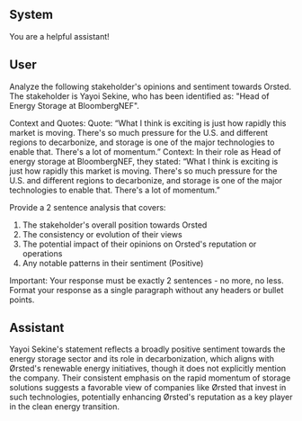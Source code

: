 ## System

You are a helpful assistant!

## User


Analyze the following stakeholder's opinions and sentiment towards Orsted. The stakeholder is Yayoi Sekine, who has been identified as: "Head of Energy Storage at BloombergNEF".

Context and Quotes:
Quote: “What I think is exciting is just how rapidly this market is moving. There's so much pressure for the U.S. and different regions to decarbonize, and storage is one of the major technologies to enable that. There's a lot of momentum.”
Context: In their role as Head of energy storage at BloombergNEF, they stated: “What I think is exciting is just how rapidly this market is moving. There's so much pressure for the U.S. and different regions to decarbonize, and storage is one of the major technologies to enable that. There's a lot of momentum.”

Provide a 2 sentence analysis that covers:
1. The stakeholder's overall position towards Orsted
2. The consistency or evolution of their views
3. The potential impact of their opinions on Orsted's reputation or operations
4. Any notable patterns in their sentiment (Positive)

Important: Your response must be exactly 2 sentences - no more, no less.
Format your response as a single paragraph without any headers or bullet points.


## Assistant

Yayoi Sekine's statement reflects a broadly positive sentiment towards the energy storage sector and its role in decarbonization, which aligns with Ørsted's renewable energy initiatives, though it does not explicitly mention the company. Their consistent emphasis on the rapid momentum of storage solutions suggests a favorable view of companies like Ørsted that invest in such technologies, potentially enhancing Ørsted's reputation as a key player in the clean energy transition.

